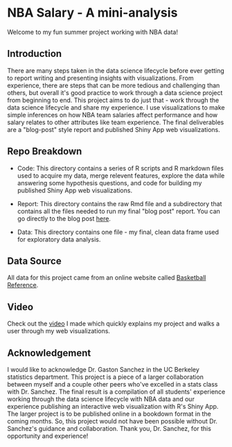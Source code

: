 # NBA Salary - A mini-analysis

Welcome to my fun summer project working with NBA data!

## Introduction

There are many steps taken in the data science lifecycle before ever getting to report writing and presenting insights with visualizations. From experience, there are steps that can be more tedious and challenging than others, but overall it's good practice to work through a data science project from beginning to end. This project aims to do just that - work through the data science lifecycle and share my experience. I use visualizations to make simple inferences on how NBA team salaries affect performance and how salary relates to other attributes like team experience. The final deliverables are a "blog-post" style report and published Shiny App web visualizations. 

## Repo Breakdown

- Code: This directory contains a series of R scripts and R markdown files used to acquire my data, merge relevent features, explore the data while answering some hypothesis questions, and code for building my published Shiny App web visualizations.

- Report: This directory contains the raw Rmd file and a subdirectory that contains all the files needed to run my final "blog post" report. You can go directly to the blog post [here](https://jgrantl.github.io/nba_report_final.html).

- Data: This directory contains one file - my final, clean data frame used for exploratory data analysis.

## Data Source

All data for this project came from an online website called [Basketball Reference](https://www.basketball-reference.com/).

## Video

Check out the [video](https://www.youtube.com/watch?v=hsHwMV5i2gM) I made which quickly explains my project and walks a user through my web visualizations.

## Acknowledgement

I would like to acknowledge Dr. Gaston Sanchez in the UC Berkeley statistics department. This project is a piece of a larger collaboration between myself and a couple other peers who've excelled in a stats class with Dr. Sanchez. The final result is a compilation of all students' experience working through the data science lifecycle with NBA data and our experience publishing an interactive web visualization with R's Shiny App. The larger project is to be published online in a bookdown format in the coming months. So, this project would not have been possible without Dr. Sanchez's guidance and collaboration. Thank you, Dr. Sanchez, for this opportunity and experience!
